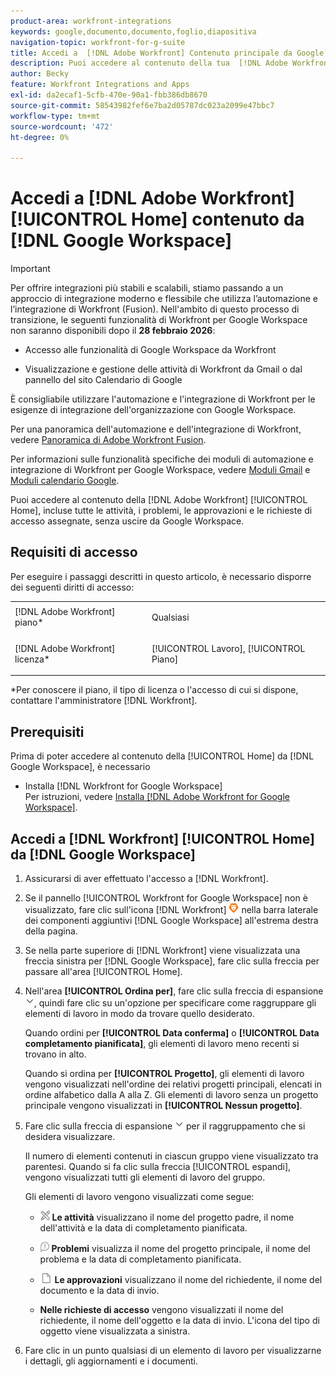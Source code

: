 ```yaml
---
product-area: workfront-integrations
keywords: google,documento,documento,foglio,diapositiva
navigation-topic: workfront-for-g-suite
title: Accedi a  [!DNL Adobe Workfront] Contenuto principale da Google Workspace
description: Puoi accedere al contenuto della tua  [!DNL Adobe Workfront] Home, incluse tutte le attività, i problemi, le approvazioni e le richieste di accesso assegnate, senza uscire da Google Workspace.
author: Becky
feature: Workfront Integrations and Apps
exl-id: da2ecaf1-5cfb-470e-90a1-fbb386db8670
source-git-commit: 58543982fef6e7ba2d05787dc023a2099e47bbc7
workflow-type: tm+mt
source-wordcount: '472'
ht-degree: 0%

---
```


# Accedi a [!DNL Adobe Workfront] [!UICONTROL Home] contenuto da [!DNL Google Workspace]

>[!IMPORTANT]
>
>Per offrire integrazioni più stabili e scalabili, stiamo passando a un approccio di integrazione moderno e flessibile che utilizza l’automazione e l’integrazione di Workfront (Fusion). Nell&#39;ambito di questo processo di transizione, le seguenti funzionalità di Workfront per Google Workspace non saranno disponibili dopo il **28 febbraio 2026**:
>
>* Accesso alle funzionalità di Google Workspace da Workfront
>
>* Visualizzazione e gestione delle attività di Workfront da Gmail o dal pannello del sito Calendario di Google
>
>È consigliabile utilizzare l&#39;automazione e l&#39;integrazione di Workfront per le esigenze di integrazione dell&#39;organizzazione con Google Workspace.
>
>Per una panoramica dell&#39;automazione e dell&#39;integrazione di Workfront, vedere [Panoramica di Adobe Workfront Fusion](https://experienceleague.adobe.com/en/docs/workfront-fusion/using/get-started-with-fusion/understand-workfront-fusion/workfront-fusion-overview).
>
>Per informazioni sulle funzionalità specifiche dei moduli di automazione e integrazione di Workfront per Google Workspace, vedere [Moduli Gmail](https://experienceleague.adobe.com/en/docs/workfront-fusion/using/references/apps-and-their-modules/third-party-app-connectors/gmail-modules) e [Moduli calendario Google](https://experienceleague.adobe.com/en/docs/workfront-fusion/using/references/apps-and-their-modules/third-party-app-connectors/google-calendar-modules).

Puoi accedere al contenuto della [!DNL Adobe Workfront] [!UICONTROL Home], incluse tutte le attività, i problemi, le approvazioni e le richieste di accesso assegnate, senza uscire da Google Workspace.

## Requisiti di accesso

Per eseguire i passaggi descritti in questo articolo, è necessario disporre dei seguenti diritti di accesso:

<table style="table-layout:auto"> 
 <col> 
 <col> 
 <tbody> 
  <tr> 
   <td role="rowheader">[!DNL Adobe Workfront] piano*</td> 
   <td> <p>Qualsiasi</p> </td> 
  </tr> 
  <tr> 
   <td role="rowheader">[!DNL Adobe Workfront] licenza*</td> 
   <td> <p>[!UICONTROL Lavoro], [!UICONTROL Piano]</p> </td> 
  </tr> 
 </tbody> 
</table>

&#42;Per conoscere il piano, il tipo di licenza o l&#39;accesso di cui si dispone, contattare l&#39;amministratore [!DNL Workfront].

## Prerequisiti

Prima di poter accedere al contenuto della [!UICONTROL Home] da [!DNL Google Workspace], è necessario

* Installa [!DNL Workfront for Google Workspace]\
   Per istruzioni, vedere [Installa [!DNL Adobe Workfront for Google Workspace]](../../workfront-integrations-and-apps/workfront-for-g-suite/install-workfront-for-gsuite.md).

## Accedi a [!DNL Workfront] [!UICONTROL Home] da [!DNL Google Workspace]

1. Assicurarsi di aver effettuato l&#39;accesso a [!DNL Workfront].
1. Se il pannello [!UICONTROL Workfront for Google Workspace] non è visualizzato, fare clic sull&#39;icona [!DNL Workfront] ![icona Workfront](assets/wf-lion-icon.png) nella barra laterale dei componenti aggiuntivi [!DNL Google Workspace] all&#39;estrema destra della pagina.
1. Se nella parte superiore di [!DNL Workfront] viene visualizzata una freccia sinistra per [!DNL Google Workspace], fare clic sulla freccia per passare all&#39;area [!UICONTROL Home].

1. Nell&#39;area **[!UICONTROL Ordina per]**, fare clic sulla freccia di espansione ![Espandi freccia](assets/dropdown-arrow.png), quindi fare clic su un&#39;opzione per specificare come raggruppare gli elementi di lavoro in modo da trovare quello desiderato.

   Quando ordini per **[!UICONTROL Data conferma]** o **[!UICONTROL Data completamento pianificata]**, gli elementi di lavoro meno recenti si trovano in alto.

   Quando si ordina per **[!UICONTROL Progetto]**, gli elementi di lavoro vengono visualizzati nell&#39;ordine dei relativi progetti principali, elencati in ordine alfabetico dalla A alla Z. Gli elementi di lavoro senza un progetto principale vengono visualizzati in **[!UICONTROL Nessun progetto]**.

1. Fare clic sulla freccia di espansione ![Freccia di espansione](assets/dropdown-arrow.png) per il raggruppamento che si desidera visualizzare.

   Il numero di elementi contenuti in ciascun gruppo viene visualizzato tra parentesi. Quando si fa clic sulla freccia [!UICONTROL espandi], vengono visualizzati tutti gli elementi di lavoro del gruppo.

   Gli elementi di lavoro vengono visualizzati come segue:

   * ![Icona attività](assets/task-icon.png) **Le attività** visualizzano il nome del progetto padre, il nome dell&#39;attività e la data di completamento pianificata.

   * ![Icona problema](assets/issue-icon.png) **Problemi** visualizza il nome del progetto principale, il nome del problema e la data di completamento pianificata.

   * ![Icona documento](assets/document-icon.png) **Le approvazioni** visualizzano il nome del richiedente, il nome del documento e la data di invio.
   * **Nelle richieste di accesso** vengono visualizzati il nome del richiedente, il nome dell&#39;oggetto e la data di invio. L&#39;icona del tipo di oggetto viene visualizzata a sinistra.

1. Fare clic in un punto qualsiasi di un elemento di lavoro per visualizzarne i dettagli, gli aggiornamenti e i documenti.
